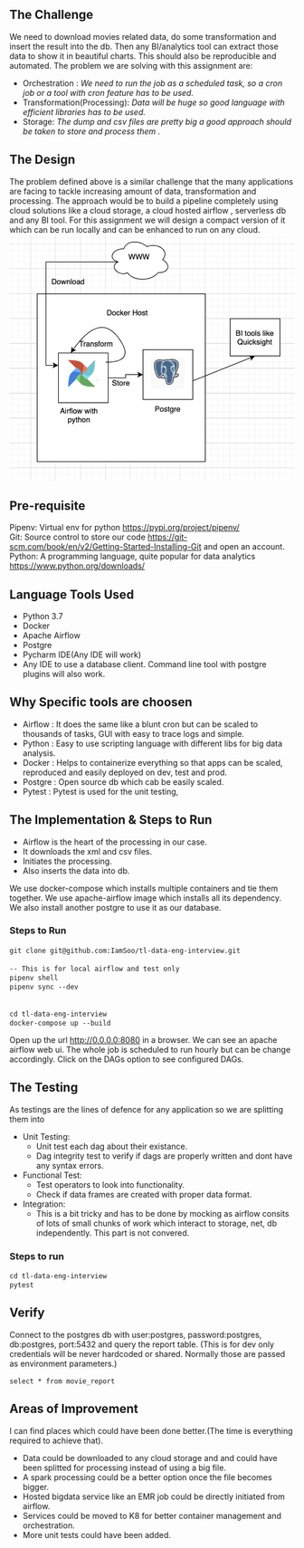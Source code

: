 ## The Challenge
We need to download movies related data, do some transformation and insert the result into the db. Then any BI/analytics
tool can extract those data to show it in beautiful charts. This should also be reproducible and automated. The problem we are solving with
this assignment are:  

* Orchestration : *We need to run the job as a scheduled task, so a cron job or a tool with cron feature has to be used.*
* Transformation(Processing): *Data will be huge so good language with efficient libraries has to be used.*
* Storage: *The dump and csv files are pretty big a good approach should be taken to store and process them .*

## The Design
The problem defined above is a similar challenge that the many applications are facing to tackle increasing amount of data, transformation
and processing. The approach would be to build a pipeline completely using cloud solutions like a cloud storage, a cloud hosted airflow , serverless db and any BI tool.
For this assignment we will design a compact version of it which can be run locally and can be enhanced to run on any cloud.
![Alt text](design.png?raw=true "Design")

## Pre-requisite
Pipenv: Virtual env for python https://pypi.org/project/pipenv/  
Git: Source control to store our code https://git-scm.com/book/en/v2/Getting-Started-Installing-Git and open an account.    
Python: A programming language, quite popular for data analytics https://www.python.org/downloads/

## Language Tools Used
* Python 3.7
* Docker
* Apache Airflow
* Postgre
* Pycharm IDE(Any IDE will work)
* Any IDE to use a database client. Command line tool with postgre plugins will also work.


## Why Specific tools are choosen
* Airflow : It does the same like a blunt cron but can be scaled to thousands of tasks, GUI with easy to trace logs and simple.
* Python : Easy to use scripting language with different libs for big data analysis.
* Docker : Helps to containerize everything so that apps can be scaled, reproduced and easily deployed on dev, test and prod.
* Postgre : Open source db which cab be easily scaled.
* Pytest : Pytest is used for the unit testing,

## The Implementation & Steps to Run
* Airflow is the heart of the processing in our case.
* It downloads the xml and csv files.
* Initiates the processing.
* Also inserts the data into db.

We use docker-compose which installs multiple containers and tie them together. We use apache-airflow image which installs all its
dependency. We also install another postgre to use it as our database.

### Steps to Run
```
git clone git@github.com:IamSoo/tl-data-eng-interview.git

-- This is for local airflow and test only
pipenv shell
pipenv sync --dev


cd tl-data-eng-interview
docker-compose up --build
```

Open up the url http://0.0.0.0:8080 in a browser. We can see an apache airflow web ui. The whole job is scheduled to run hourly
but can be change accordingly. Click on the DAGs option to see configured DAGs.


## The Testing
As testings are the lines of defence for any application so we are splitting them into
* Unit Testing:  
   * Unit test each dag about their existance.
   * Dag integrity test to verify if dags are properly written and dont have any syntax errors.
* Functional Test:
    * Test operators to look into functionality.
    * Check if data frames are created with proper data format.
* Integration:
    * This is a bit tricky and has to be done by mocking as airflow consits of lots of small chunks of work
    which interact to storage, net, db independently. This part is not convered.

### Steps to run
```buildoutcfg
cd tl-data-eng-interview
pytest
```

## Verify
Connect to the postgres db with user:postgres, password:postgres, db:postgres, port:5432 and query the report table. (This is for dev only  
credentials will be never hardcoded or shared. Normally those are passed as environment parameters.)

```buildoutcfg
select * from movie_report
```

 
 ## Areas of Improvement
I can find places which could have been done better.(The time is everything required to achieve that).
* Data could be downloaded to any cloud storage and and could have been splitted for processing instead of using a big file.
* A spark processing could be a better option once the file becomes bigger.
* Hosted bigdata service like an EMR job could be directly initiated from airflow.
* Services could be moved to K8 for better container management and orchestration.
* More unit tests could have been added.





